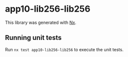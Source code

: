 # app10-lib256-lib256

This library was generated with [Nx](https://nx.dev).

## Running unit tests

Run `nx test app10-lib256-lib256` to execute the unit tests.
